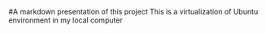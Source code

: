 #A markdown presentation of this project
This is a virtualization of Ubuntu environment in my local computer
